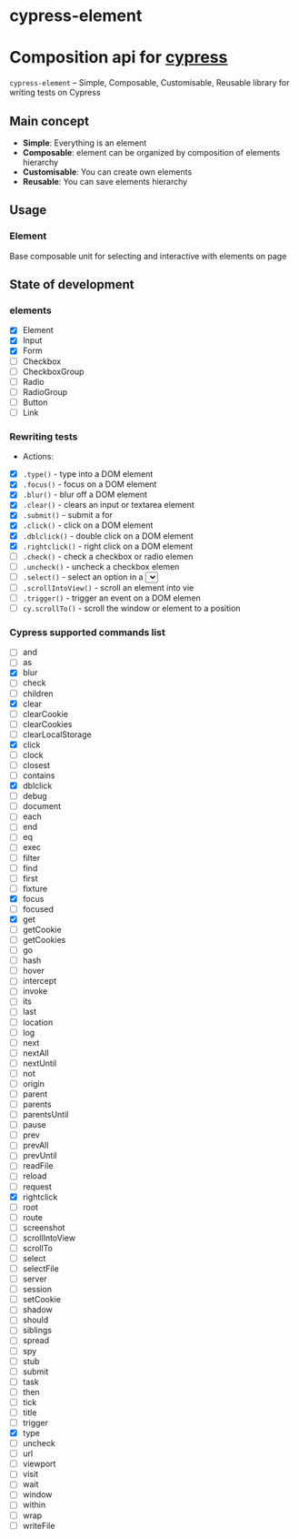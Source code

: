 # cypress-element
Composition api for [cypress](https://cypress.io)
===========

`cypress-element` – Simple, Composable, Customisable, Reusable library for writing tests on Cypress

## Main concept
- **Simple**: Everything is an element
- **Composable**: element can be organized by composition of elements hierarchy
- **Customisable**: You can create own elements
- **Reusable**: You can save elements hierarchy


## Usage

### Element
Base composable unit for selecting and interactive with elements on page

## State of development

###  elements
- [X] Element
- [X] Input
- [X] Form
- [ ] Checkbox
- [ ] CheckboxGroup
- [ ] Radio
- [ ] RadioGroup
- [ ] Button
- [ ] Link

### Rewriting tests
- Actions:
- [x] `.type()` - type into a DOM element
- [x] `.focus()` - focus on a DOM element
- [x] `.blur()` - blur off a DOM element
- [x] `.clear()` - clears an input or textarea element
- [x] `.submit()` - submit a for
- [x] `.click()` - click on a DOM element
- [x] `.dblclick()` - double click on a DOM element
- [x] `.rightclick()` - right click on a DOM element
- [ ] `.check()` - check a checkbox or radio elemen
- [ ] `.uncheck()` - uncheck a checkbox elemen
- [ ] `.select()` - select an option in a <select> elemen
- [ ] `.scrollIntoView()` - scroll an element into vie
- [ ] `.trigger()` - trigger an event on a DOM elemen
- [ ] `cy.scrollTo()` - scroll the window or element to a position

### Cypress supported commands list
- [ ] and
- [ ] as
- [X] blur
- [ ] check
- [ ] children
- [X] clear
- [ ] clearCookie
- [ ] clearCookies
- [ ] clearLocalStorage
- [X] click
- [ ] clock
- [ ] closest
- [ ] contains
- [X] dblclick
- [ ] debug
- [ ] document
- [ ] each
- [ ] end
- [ ] eq
- [ ] exec
- [ ] filter
- [ ] find
- [ ] first
- [ ] fixture
- [X] focus
- [ ] focused
- [X] get
- [ ] getCookie
- [ ] getCookies
- [ ] go
- [ ] hash
- [ ] hover
- [ ] intercept
- [ ] invoke
- [ ] its
- [ ] last
- [ ] location
- [ ] log
- [ ] next
- [ ] nextAll
- [ ] nextUntil
- [ ] not
- [ ] origin
- [ ] parent
- [ ] parents
- [ ] parentsUntil
- [ ] pause
- [ ] prev
- [ ] prevAll
- [ ] prevUntil
- [ ] readFile
- [ ] reload
- [ ] request
- [X] rightclick
- [ ] root
- [ ] route
- [ ] screenshot
- [ ] scrollIntoView
- [ ] scrollTo
- [ ] select
- [ ] selectFile
- [ ] server
- [ ] session
- [ ] setCookie
- [ ] shadow
- [ ] should
- [ ] siblings
- [ ] spread
- [ ] spy
- [ ] stub
- [ ] submit
- [ ] task
- [ ] then
- [ ] tick
- [ ] title
- [ ] trigger
- [X] type
- [ ] uncheck
- [ ] url
- [ ] viewport
- [ ] visit
- [ ] wait
- [ ] window
- [ ] within
- [ ] wrap
- [ ] writeFile
